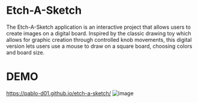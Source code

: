 # Etch-A-Sketch
The Etch-A-Sketch application is an interactive project that allows users to create images on a digital board. Inspired by the classic drawing toy which allows for graphic creation through controlled knob movements, this digital version lets users use a mouse to draw on a square board, choosing colors and board size.

# DEMO
https://pablo-d01.github.io/etch-a-sketch/
![image](https://github.com/Pablo-D01/etch-a-sketch/assets/84712862/82f8c422-37c3-4bb7-8cdc-aa42d0cb4680)

